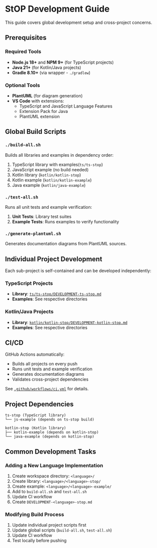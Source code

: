 # StOP Development Guide

This guide covers global development setup and cross-project concerns.

## Prerequisites

### Required Tools
- **Node.js 18+** and **NPM 9+** (for TypeScript projects)
- **Java 21+** (for Kotlin/Java projects)  
- **Gradle 8.10+** (via wrapper - `./gradlew`)

### Optional Tools
- **PlantUML** (for diagram generation)
- **VS Code** with extensions:
  - TypeScript and JavaScript Language Features
  - Extension Pack for Java
  - PlantUML extension

## Global Build Scripts

### `./build-all.sh`
Builds all libraries and examples in dependency order:
1. TypeScript library with examples(`ts/ts-stop`)
2. JavaScript example (no build needed)
3. Kotlin library (`kotlin/kotlin-stop`)
4. Kotlin example (`kotlin/kotlin-example`)
5. Java example (`kotlin/java-example`)

### `./test-all.sh`  
Runs all unit tests and example verification:
1. **Unit Tests**: Library test suites
2. **Example Tests**: Runs examples to verify functionality

### `./generate-plantuml.sh`
Generates documentation diagrams from PlantUML sources.

## Individual Project Development

Each sub-project is self-contained and can be developed independently:

### TypeScript Projects
- **Library**: [`ts/ts-stop/DEVELOPMENT-ts-stop.md`](ts/ts-stop/DEVELOPMENT-ts-stop.md)
- **Examples**: See respective directories

### Kotlin/Java Projects  
- **Library**: [`kotlin/kotlin-stop/DEVELOPMENT-kotlin-stop.md`](kotlin/kotlin-stop/DEVELOPMENT-kotlin-stop.md)
- **Examples**: See respective directories

## CI/CD

GitHub Actions automatically:
- Builds all projects on every push
- Runs unit tests and example verification
- Generates documentation diagrams
- Validates cross-project dependencies

See [`.github/workflows/ci.yml`](.github/workflows/ci.yml) for details.

## Project Dependencies

```
ts-stop (TypeScript library)
└── js-example (depends on ts-stop build)

kotlin-stop (Kotlin library)  
├── kotlin-example (depends on kotlin-stop)
└── java-example (depends on kotlin-stop)
```

## Common Development Tasks

### Adding a New Language Implementation
1. Create workspace directory: `<language>/`
2. Create library: `<language>/<language>-stop/`
3. Create example: `<language>/<language>-example/`
4. Add to `build-all.sh` and `test-all.sh`
5. Update CI workflow
6. Create `DEVELOPMENT-<language>-stop.md`

### Modifying Build Process
1. Update individual project scripts first
2. Update global scripts (`build-all.sh`, `test-all.sh`)
3. Update CI workflow
4. Test locally before pushing
